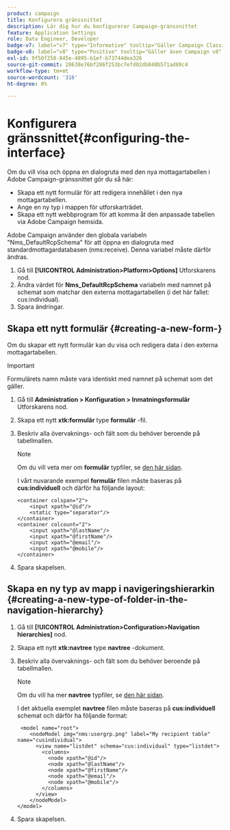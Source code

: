 ```yaml
---
product: campaign
title: Konfigurera gränssnittet
description: Lär dig hur du konfigurerar Campaign-gränssnittet
feature: Application Settings
role: Data Engineer, Developer
badge-v7: label="v7" type="Informative" tooltip="Gäller Campaign Classic v7"
badge-v8: label="v8" type="Positive" tooltip="Gäller även Campaign v8"
exl-id: 9f50f258-845e-4895-b1ef-b73744dea326
source-git-commit: 28638e76bf286f253bc7efd02db848b571ad88c4
workflow-type: tm+mt
source-wordcount: '316'
ht-degree: 0%

---
```


# Konfigurera gränssnittet{#configuring-the-interface}

Om du vill visa och öppna en dialogruta med den nya mottagartabellen i Adobe Campaign-gränssnittet gör du så här:

* Skapa ett nytt formulär för att redigera innehållet i den nya mottagartabellen.
* Ange en ny typ i mappen för utforskarträdet.
* Skapa ett nytt webbprogram för att komma åt den anpassade tabellen via Adobe Campaign hemsida.

Adobe Campaign använder den globala variabeln &quot;Nms_DefaultRcpSchema&quot; för att öppna en dialogruta med standardmottagardatabasen (nms:receive). Denna variabel måste därför ändras.

1. Gå till **[!UICONTROL Administration>Platform>Options]** Utforskarens nod.
1. Ändra värdet för **Nms_DefaultRcpSchema** variabeln med namnet på schemat som matchar den externa mottagartabellen (i det här fallet: cus:individual).
1. Spara ändringar.

## Skapa ett nytt formulär {#creating-a-new-form-}

Om du skapar ett nytt formulär kan du visa och redigera data i den externa mottagartabellen.

>[!IMPORTANT]
>
>Formulärets namn måste vara identiskt med namnet på schemat som det gäller.

1. Gå till **Administration > Konfiguration > Inmatningsformulär** Utforskarens nod.
1. Skapa ett nytt **xtk:formulär** type **formulär** -fil.
1. Beskriv alla övervaknings- och fält som du behöver beroende på tabellmallen.

   >[!NOTE]
   >
   >Om du vill veta mer om **formulär** typfiler, se [den här sidan](../../configuration/using/identifying-a-form.md).

   I vårt nuvarande exempel **formulär** filen måste baseras på **cus:individuell** och därför ha följande layout:

   ```
   <container colspan="2">
       <input xpath="@id"/>
       <static type="separator"/>
   </container>
   <container colcount="2">
       <input xpath="@lastName"/>
       <input xpath="@firstName"/>
       <input xpath="@email"/>
       <input xpath="@mobile"/>
   </container> 
   ```

1. Spara skapelsen.

## Skapa en ny typ av mapp i navigeringshierarkin {#creating-a-new-type-of-folder-in-the-navigation-hierarchy}

1. Gå till **[!UICONTROL Administration>Configuration>Navigation hierarchies]** nod.
1. Skapa ett nytt **xtk:navtree** type **navtree** -dokument.
1. Beskriv alla övervaknings- och fält som du behöver beroende på tabellmallen.

   >[!NOTE]
   >
   >Om du vill ha mer **navtree** typfiler, se [den här sidan](../../platform/using/adobe-campaign-explorer.md#about-navigation-hierarchy).

   I det aktuella exemplet **navtree** filen måste baseras på **cus:individuell** schemat och därför ha följande format:

   ```
    <model name="root">
       <nodeModel img="nms:usergrp.png" label="My recipient table" name="cusindividual">
         <view name="listdet" schema="cus:individual" type="listdet">
           <columns>
             <node xpath="@id"/>
             <node xpath="@lastName"/>
             <node xpath="@firstName"/>
             <node xpath="@email"/>
             <node xpath="@mobile"/>
           </columns>
         </view>
       </nodeModel>
   </model>
   ```

1. Spara skapelsen.
